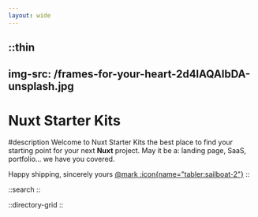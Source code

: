 ```yaml
---
layout: wide
---
```


::thin
---
img-src: /frames-for-your-heart-2d4lAQAlbDA-unsplash.jpg
---
# Nuxt Starter Kits

#description
Welcome to Nuxt Starter Kits the best place to find your starting point for your next **Nuxt** project. May it be a: landing page, SaaS, portfolio... we have you covered.

Happy shipping, sincerely yours [@mark :icon{name="tabler:sailboat-2"}](https://x.com/mark_bruderer)
::

::search
::

::directory-grid
::
